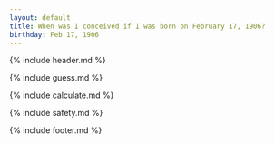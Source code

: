 ```yaml
---
layout: default
title: When was I conceived if I was born on February 17, 1906?
birthday: Feb 17, 1906
---
```


{% include header.md %}

{% include guess.md %}

{% include calculate.md %}

{% include safety.md %}

{% include footer.md %}




